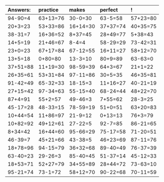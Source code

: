 | Answers: | practice | makes | perfect | ! |
| :--- | :--- | :--- | :--- | :--- |
| 94-90=4 | 63+13=76 | 30-0=30 | 63-5=58 | 57+23=80 | 
| 20+3=23 | 53+33=86 | 16+14=30 | 37+37=74 | 40+35=75 | 
| 38-31=7 | 16+36=52 | 8+37=45 | 28+49=77 | 5+38=43 | 
| 14+5=19 | 21+46=67 | 8-4=4 | 58-29=29 | 73-42=31 | 
| 23+0=23 | 67+17=84 | 67-12=55 | 16+11=27 | 58+12=70 | 
| 13+5=18 | 0+80=80 | 13-3=10 | 80+9=89 | 63-63=0 | 
| 37+51=88 | 11+19=30 | 98-59=39 | 64+3=67 | 21+1=22 | 
| 26+35=61 | 53+31=84 | 97-11=86 | 30+5=35 | 46+35=81 | 
| 91-42=49 | 65-32=33 | 18-15=3 | 11+16=27 | 40-21=19 | 
| 27+15=42 | 97-34=63 | 55-15=40 | 68-24=44 | 48+22=70 | 
| 87+4=91 | 55+2=57 | 49-46=3 | 7+55=62 | 28-3=25 | 
| 45-17=28 | 48-33=15 | 78-59=19 | 51+0=51 | 63+20=83 | 
| 10+44=54 | 11+86=97 | 21-9=12 | 0+13=13 | 76+3=79 | 
| 10+82=92 | 49+12=61 | 27-22=5 | 92-7=85 | 86-21=65 | 
| 8+34=42 | 16+44=60 | 95-66=29 | 75-17=58 | 71-20=51 | 
| 46-39=7 | 45+21=66 | 43-38=5 | 46+23=69 | 87-11=76 | 
| 18+78=96 | 94-15=79 | 36+32=68 | 89-40=49 | 76-37=39 | 
| 63-40=23 | 29-26=3 | 85-40=45 | 51-37=14 | 45-12=33 | 
| 18+53=71 | 52+27=79 | 34+55=89 | 28+44=72 | 73-63=10 | 
| 95-21=74 | 73-1=72 | 58+12=70 | 90-22=68 | 70-11=59 | 
